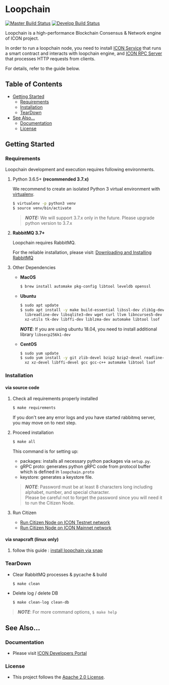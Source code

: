 # Loopchain
[![Master Build Status](https://travis-ci.org/icon-project/loopchain.svg?branch=master)](https://travis-ci.org/icon-project/loopchain)
[![Develop Build Status](https://travis-ci.org/icon-project/loopchain.svg?branch=develop)](https://travis-ci.org/icon-project/loopchain)

 Loopchain is a high-performance Blockchain Consensus & Network engine of ICON project.
 
 In order to run a loopchain node, you need to install [ICON Service] 
that runs a smart contract and interacts with loopchain engine, 
and [ICON RPC Server] that processes HTTP requests from clients. 
 
 For details, refer to the guide below.

## Table of Contents

* [Getting Started](#getting-started)
    + [Requirements](#requirements)
    + [Installation](#installation)
    + [TearDown](#teardown)
* [See Also...](#see-also)
    + [Documentation](#documentation)
    + [License](#license)
    
## Getting Started

### Requirements

 Loopchain development and execution requires following environments.

1. Python 3.6.5+ **(recommended 3.7.x)**

    We recommend to create an isolated Python 3 virtual environment with [virtualenv].

    ```bash
    $ virtualenv -p python3 venv
    $ source venv/bin/activate
    ```

    > **_NOTE:_** We will support 3.7.x only in the future. Please upgrade python version to 3.7.x
    
2. **RabbitMQ 3.7+**

    Loopchain requires RabbitMQ.

    For the reliable installation, please visit: [Downloading and Installing RabbitMQ]

3. Other Dependencies

    - **MacOS**
    
        ```bash
        $ brew install automake pkg-config libtool leveldb openssl
        ```

    - **Ubuntu**

        ```bash
        $ sudo apt update
        $ sudo apt install -y make build-essential libssl-dev zlib1g-dev libbz2-dev \
          libreadline-dev libsqlite3-dev wget curl llvm libncurses5-dev libncursesw5-dev \
          xz-utils tk-dev libffi-dev liblzma-dev automake libtool lsof
        ```

        **_NOTE_**: If you are using ubuntu 18.04, you need to install additional library `libsecp256k1-dev`

    - **CentOS**

        ```bash
        $ sudo yum update
        $ sudo yum install -y git zlib-devel bzip2 bzip2-devel readline-devel sqlite sqlite-devel openssl-devel \
          xz xz-devel libffi-devel gcc gcc-c++ automake libtool lsof
        ```

### Installation

#### via source code

1. Check all requirements properly installed

    ```bash
    $ make requirements
    ```

    If you don't see any error logs and you have started rabbitmq server, you may move on to next step.

1. Proceed installation

    ```bash
    $ make all
    ```

    This command is for setting up:

    * packages: installs all necessary python packages via `setup.py`.
    * gRPC proto: generates python gRPC code from protocol buffer which is defined in `loopchain.proto`
    * keystore: generates a keystore file.
    
    > **_NOTE_**: Password must be at least 8 characters long including alphabet, number, and special character.  
    > Please be careful not to forget the password since you will need it to run the Citizen Node.

1. Run Citizen

    * [Run Citizen Node on ICON Testnet network]
    * [Run Citizen Node on ICON Mainnet network]

#### via snapcraft (linux only)

1. follow this guide : [install loopchain via snap]

### TearDown

* Clear RabbitMQ processes & pycache & build

    ```bash
    $ make clean
    ```

* Delete log / delete DB

    ```bash
    $ make clean-log clean-db
    ```

> **_NOTE_**: For more command options, `$ make help`


## See Also...

### Documentation

* Please visit [ICON Developers Portal]

### License

* This project follows the [Apache 2.0 License].

<!--Dependencies-->
[ICON Service]: https://github.com/icon-project/icon-service
[ICON RPC Server]: https://github.com/icon-project/icon-rpc-server
[virtualenv]: https://virtualenv.pypa.io/en/stable/
[Downloading and Installing RabbitMQ]: https://www.rabbitmq.com/download.html
[install loopchain via snap]: https://snapcraft.io/loopchain

<!--Relative links-->
[Run Citizen Node on ICON Testnet network]: docs/5.%20run/run_citizen_node.md#run-citizen-node-on-icon-testnet-network
[Run Citizen Node on ICON Mainnet network]: docs/5.%20run/run_citizen_node.md#run-citizen-node-on-icon-mainnet-network

<!--Web pages-->
[ICON Developers Portal]: https://www.icondev.io/
[Apache 2.0 License]: https://www.apache.org/licenses/LICENSE-2.0
